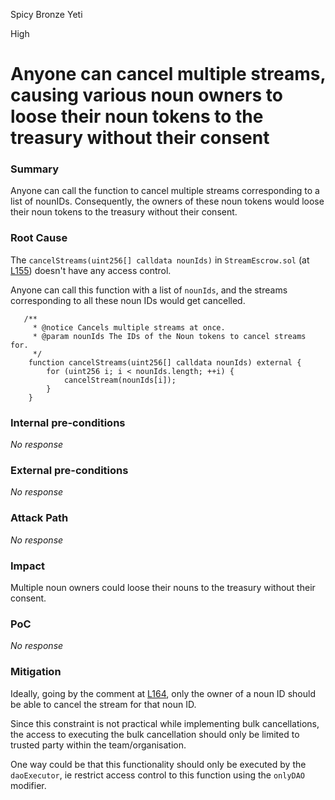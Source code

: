 Spicy Bronze Yeti

High

# Anyone can cancel multiple streams, causing various noun owners to loose their noun tokens to the treasury without their consent

### Summary

Anyone can call the function to cancel multiple streams corresponding to a list of nounIDs. Consequently, the owners of these noun tokens would loose their noun tokens to the treasury without their consent. 

### Root Cause

The `cancelStreams(uint256[] calldata nounIds)` in `StreamEscrow.sol` (at [L155](https://github.com/sherlock-audit/2024-11-nounsdao/blob/main/nouns-monorepo/packages/nouns-contracts/contracts/StreamEscrow.sol#L155)) doesn't have any access control.

Anyone can call this function with a list of `nounIds`, and the streams corresponding to all these noun IDs would get cancelled. 

```solidity
   /**
     * @notice Cancels multiple streams at once.
     * @param nounIds The IDs of the Noun tokens to cancel streams for.
     */
    function cancelStreams(uint256[] calldata nounIds) external {
        for (uint256 i; i < nounIds.length; ++i) {
            cancelStream(nounIds[i]);
        }
    }
```


### Internal pre-conditions

_No response_

### External pre-conditions

_No response_

### Attack Path

_No response_

### Impact

Multiple noun owners could loose their nouns to the treasury without their consent.

### PoC

_No response_

### Mitigation

Ideally, going by the comment at [L164](https://github.com/sherlock-audit/2024-11-nounsdao/blob/main/nouns-monorepo/packages/nouns-contracts/contracts/StreamEscrow.sol#L164), only the owner of a noun ID should be able to cancel the stream for that noun ID. 

Since this constraint is not practical while implementing bulk cancellations, the access to executing the bulk cancellation should only be limited to trusted party within the team/organisation.

One way could be that this functionality should only be executed by the `daoExecutor`, ie restrict access control to this function using the `onlyDAO` modifier. 